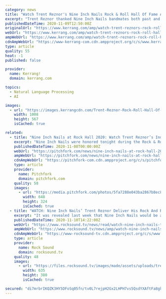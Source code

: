 ```yaml
---
category: news
title: "Watch Trent Reznor's Nine Inch Nails Rock & Roll Hall Of Fame Acceptance Speech"
excerpt: "Trent Reznor thanked Nine Inch Nails bandmates both past and present in his Rock & Roll Hall Of Fame induction ceremony acceptance speech. Over the weekend, Trent Reznor accepted the honour of Nine Inch Nails being inducted into the 2020 Rock & Roll Hall Of Fame on behalf of his bandmates throughout the years,"
publishedDateTime: 2020-11-09T12:50:00Z
originalUrl: "https://www.kerrang.com/amp/watch-trent-reznors-rock-roll-hall-of-fame-acceptance-speech-for-nine-inch-nails"
webUrl: "https://www.kerrang.com/amp/watch-trent-reznors-rock-roll-hall-of-fame-acceptance-speech-for-nine-inch-nails"
ampWebUrl: "https://www.kerrang.com/amp/watch-trent-reznors-rock-roll-hall-of-fame-acceptance-speech-for-nine-inch-nails"
cdnAmpWebUrl: "https://www-kerrang-com.cdn.ampproject.org/c/s/www.kerrang.com/amp/watch-trent-reznors-rock-roll-hall-of-fame-acceptance-speech-for-nine-inch-nails"
type: article
quality: 55
heat: -1
published: false

provider:
  name: Kerrang!
  domain: kerrang.com

topics:
  - Natural Language Processing
  - AI

images:
  - url: "https://images.kerrangcdn.com/Trent-Reznor-Rock-Roll-Hall-Of-Fame-acceptance-speech-2020.jpg?auto=compress&fit=crop&w=1008"
    width: 1008
    height: 567
    isCached: true

related:
  - title: "Nine Inch Nails at Rock Hall 2020: Watch Trent Reznor’s Induction Speech"
    excerpt: "Nine Inch Nails were honored tonight during the Rock & Roll Hall of Fame 2020 Induction Ceremony on HBO. After an induction speech from Iggy Pop and a video package that included words from St. Vincent,"
    publishedDateTime: 2020-11-08T00:00:00Z
    webUrl: "https://pitchfork.com/news/nine-inch-nails-at-rock-hall-2020-watch-trent-reznors-induction-speech/"
    ampWebUrl: "https://pitchfork.com/news/nine-inch-nails-at-rock-hall-2020-watch-trent-reznors-induction-speech/amp/"
    cdnAmpWebUrl: "https://pitchfork-com.cdn.ampproject.org/c/s/pitchfork.com/news/nine-inch-nails-at-rock-hall-2020-watch-trent-reznors-induction-speech/amp/"
    type: article
    provider:
      name: Pitchfork
      domain: pitchfork.com
    quality: 58
    images:
      - url: "https://media.pitchfork.com/photos/5fa7288e043ba2867b8ec85a/2:1/w_648/trent-reznor.jpg"
        width: 648
        height: 324
        isCached: true
  - title: "WATCH: Nine Inch Nails’ Trent Reznor Deliver His Rock And Roll Hall Of Fame Acceptance Speech"
    excerpt: "It was revealed last week that Nine Inch Nails would be among the inductees into the 2020 Rock And Roll Hall Of Fame, alongside Depeche Mode, The Doobie Brothers, Whitney Houston, The Notorious B.I.G."
    publishedDateTime: 2020-11-10T14:22:00Z
    webUrl: "https://www.rocksound.tv/news/read/watch-nine-inch-nails-trent-reznor-deliver-his-rock-and-roll-hall-of-fame-a"
    ampWebUrl: "https://www.rocksound.tv/news/amp/watch-nine-inch-nails-trent-reznor-deliver-his-rock-and-roll-hall-of-fame-a"
    cdnAmpWebUrl: "https://www-rocksound-tv.cdn.ampproject.org/c/s/www.rocksound.tv/news/amp/watch-nine-inch-nails-trent-reznor-deliver-his-rock-and-roll-hall-of-fame-a"
    type: article
    provider:
      name: Rock Sound
      domain: rocksound.tv
    quality: 48
    images:
      - url: "https://files.rocksound.tv/images/made/assets/uploads/trentreznor_635_380.jpg"
        width: 635
        height: 380
        isCached: true

secured: "di7mrbrIKQZK3HY5DFoSq05fn/tv0L7rejpH2Gx2LHPH7vs5QsdYXAftFa8gkTAPBheW/9ip6CoYnx2o8P1Y4V5GB87JNHFoS4knFLjai8uOYHL+ht15aD1LVRANaBcOqH5k4ZSESYXFHosP7/u9CS8u3SG98RUG9xLCfcmpEqFTlH3Jp5UvZZeJEbni6qoAgjwQxrd0P8/ufp6sWDeJOqi8fjxxqUmkyCKtRad1YImM4oLCiq6PQ0z/uIaqNfxAnArV6C7aWOHboaA1ipacCBd+jRKpxf6g1ws32cQtqc9XGc9cFYvwca6YLrdlUm5TPskMRuYpgBOx9vh9k7ME7J+hVwf5eGp2uGTkxhM3wqs=;oCedOAhzHXEC72oMmm/1Sg=="
---
```


